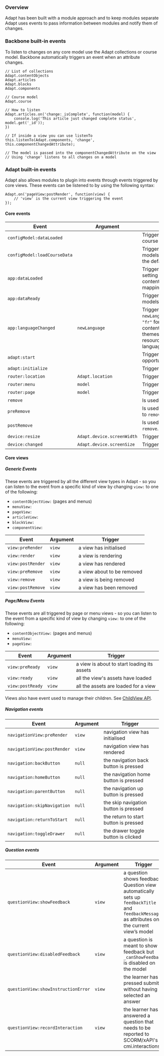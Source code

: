 ### Overview

Adapt has been built with a module approach and to keep modules separate Adapt uses events to pass information between modules and notify them of changes.

### Backbone built-in events

To listen to changes on any core model use the Adapt collections or course model. Backbone automatically triggers an event when an attribute changes.

````
// List of collections
Adapt.contentObjects
Adapt.articles
Adapt.blocks
Adapt.components

// Course model
Adapt.course

// How to listen
Adapt.articles.on('change:_isComplete', function(model) {
    console.log('This article just changed complete status', model.get('_id'));
})

// If inside a view you can use listenTo
this.listenTo(Adapt.components, 'change', this.componentChangedAttribute);

// The model is passed into the componentChangedAttribute on the view
// Using 'change' listens to all changes on a model 
````

### Adapt built-in events

Adapt also allows modules to plugin into events through events triggered by core views. These events can be listened to by using the following syntax:

````
Adapt.on('pageView:postRender', function(view) {
    // 'view' is the current view triggering the event
});
````

#### Core events

Event | Argument | Description
----- | -------- | -----------
`configModel:dataLoaded` | | Triggered when the config model is loaded. This can be used to stop the course files from being fetched.
`configModel:loadCourseData` | | Triggered just before Adapt creates the main content collections and models. This can be used to load the course files if a plugin has stopped the default fetch.
`app:dataLoaded` || Triggered when all the JSON is loaded, triggers adaptModel to start setting up all the contentObject/article/block/component/sibling/ancestor/children/parent mappings
`app:dataReady` | | Triggered when all the course data is loaded AND all the models/mappings have been setup.
`app:languageChanged` | `newLanguage` | Triggered if the user changes the course language. The argument `newLanguage` will be set to the language code of the new language e.g. `"fr"` for French. Changing language will trigger a reload of all the course content and a re-render of the course itself so components, menus and themes should get updated automatically - but some extensions (e.g. resources, glossary, spoor) will need to do extra work when the language is changed.
`adapt:start` | | Triggered before Adapt starts the router, gives the start controller an opportunity to set a custom start location.
`adapt:initialize` | | Triggered when Adapt is ready to start the router.
`router:location` | `Adapt.location` | Triggered when the location changes.
`router:menu` | `model` | Triggered when a route hits a menu.
`router:page` | `model` | Triggered when a route hits a page.
`remove` | | Is used by Adapt to trigger an event to remove all views.
`preRemove` | | Is used by Adapt to trigger an event that must occur immediately prior to `remove`.
`postRemove` | | Is used by Adapt to trigger an event that must occur immediately after `remove`.
`device:resize` | `Adapt.device.screenWidth` | Triggered when the window resizes.
`device:changed` | `Adapt.device.screenSize` | Triggered when the device size changes.

#### Core views

##### Generic Events
These events are triggered by all the different view types in Adapt - so you can listen to the event from a specific kind of view by changing `view:` to one of the following:
* `contentObjectView:` (pages and menus)
* `menuView:`
* `pageView:`
* `articleView:`
* `blockView:`
* `componentView:`

Event | Argument | Trigger
----- | -------- | -----------
`view:preRender` | `view` | a view has initialised
`view:render` | `view` | a view is rendering
`view:postRender` | `view` |  a view has rendered
`view:preRemove` | `view` | a view about to be removed
`view:remove` | `view` | a view is being removed
`view:postRemove` | `view` | a view has been removed


##### Page/Menu Events
These events are all triggered by page or menu views - so you can listen to the event from a specific kind of view by changing `view:` to one of the following:
* `contentObjectView:` (pages and menus)
* `menuView:`
* `pageView:`

Event | Argument | Trigger
----- | -------- | -----------
`view:preReady` | `view` | a view is about to start loading its assets
`view:ready` | `view` | all the view's assets have loaded
`view:postReady` | `view` | all the assets are loaded for a view

Views also have event used to manage their children. See [ChildView API](https://github.com/adaptlearning/adapt_framework/wiki/ChildView-API).

##### Navigation events
Event | Argument | Trigger
----- | -------- | -----------
`navigationView:preRender` | `view` | navigation view has initialised
`navigationView:postRender` | `view` | navigation view has rendered
`navigation:backButton` | `null` | the navigation back button is pressed
`navigation:homeButton` | `null` | the navigation home button is pressed
`navigation:parentButton` | `null` | the navigation up button is pressed
`navigation:skipNavigation` | `null` | the skip navigation button is pressed
`navigation:returnToStart` | `null` | the return to start button is pressed
`navigation:toggleDrawer` | `null` | the drawer toggle button is clicked


##### Question events
Event | Argument | Trigger
----- | -------- | -----------
`questionView:showFeedback` | `view` | a question shows feedback. Question view automatically sets up `feedbackTitle` and `feedbackMessage` as attributes on the current view’s model
`questionView:disabledFeedback` | `view` | a question is meant to show feedback but `_canShowFeedback` is disabled on the model
`questionView:showInstructionError` | `view` | the learner has pressed submit without having selected an answer
`questionView:recordInteraction` | `view` | the learner has answered a question that needs to be reported to SCORM/xAPI's cmi.interactions